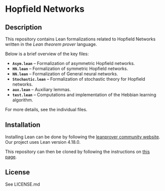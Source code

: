 # Hopfield Networks

## Description
This repository contains Lean formalizations related to Hopfield Networks written in the *Lean theorem prover* language.

Below is a brief overview of the key files:

- **`Asym.lean`** – Formalization of asymmetric Hopfield networks.  
- **`HN.lean`** – Formalization of symmetric Hopfield networks.  
- **`NN.lean`** – Formalization of General neural networks.  
- **`Stochastic.lean`** – Formalization of stochastic theory for Hopfield networks.  
- **`aux.lean`** – Auxiliary lemmas.  
- **`test.lean`** – Computations and implementation of the Hebbian learning algorithm.  

For more details, see the individual files.

## Installation
Installing Lean can be done by following the [leanprover community website](https://leanprover-community.github.io/get_started.html).
Our project uses Lean version 4.18.0.

This repository can then be cloned by following the instructions on [this page](https://leanprover-community.github.io/install/project.html).

## License
See LICENSE.md
